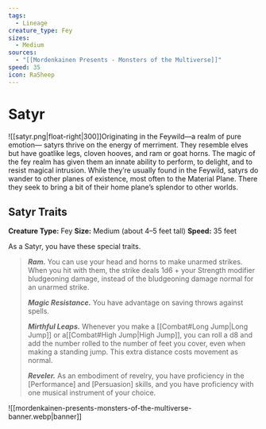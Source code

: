 ```yaml
---
tags:
  - Lineage
creature_type: Fey
sizes:
  - Medium
sources:
  - "[[Mordenkainen Presents - Monsters of the Multiverse]]"
speed: 35
icon: RaSheep
---
```

# Satyr
![[satyr.png|float-right|300]]Originating in the Feywild—a realm of pure emotion— satyrs thrive on the energy of merriment. They resemble elves but have goatlike legs, cloven hooves, and ram or goat horns. The magic of the fey realm has given them an innate ability to perform, to delight, and to resist magical intrusion. While they’re usually found in the Feywild, satyrs do wander to other planes of existence, most often to the Material Plane. There they seek to bring a bit of their home plane’s splendor to other worlds.
## Satyr Traits
**Creature Type:** Fey
**Size:** Medium (about 4–5 feet tall)
**Speed:** 35 feet

As a Satyr, you have these special traits.
>**_Ram._** You can use your head and horns to make unarmed strikes. When you hit with them, the strike deals 1d6 + your Strength modifier bludgeoning damage, instead of the bludgeoning damage normal for an unarmed strike.
>
>**_Magic Resistance._** You have advantage on saving throws against spells.
>
>**_Mirthful Leaps._** Whenever you make a [[Combat#Long Jump|Long Jump]] or a[[Combat#High Jump|High Jump]], you can roll a d8 and add the number rolled to the number of feet you cover, even when making a standing jump. This extra distance costs movement as normal.
>
>**_Reveler._** As an embodiment of revelry, you have proficiency in the [Performance] and [Persuasion] skills, and you have proficiency with one musical instrument of your choice.


![[mordenkainen-presents-monsters-of-the-multiverse-banner.webp|banner]]